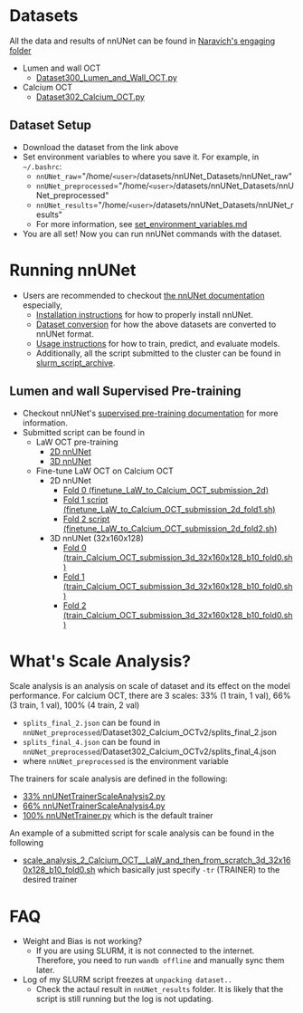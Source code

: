 # Datasets
All the data and results of nnUNet can be found in [Naravich's engaging folder](https://engaging-ood.mit.edu/pun/sys/files/fs/nfs/erelab001/shared/Computational_Group/Naravich/nnUNet_Datasets/)
- Lumen and wall OCT
    - [Dataset300_Lumen_and_Wall_OCT.py](nnunetv2/dataset_conversion/Dataset300_Lumen_and_Wall_OCT.py)
- Calcium OCT 
    - [Dataset302_Calcium_OCT.py](nnunetv2/dataset_conversion/Dataset302_Calcium_OCTv2.py)
## Dataset Setup
- Download the dataset from the link above
- Set environment variables to where you save it. For example, in `~/.bashrc`:
    - `nnUNet_raw`="/home/`<user>`/datasets/nnUNet_Datasets/nnUNet_raw"
    - `nnUNet_preprocessed`="/home/`<user>`/datasets/nnUNet_Datasets/nnUNet_preprocessed"
    - `nnUNet_results`="/home/`<user>`/datasets/nnUNet_Datasets/nnUNet_results"
    - For more information, see [set_environment_variables.md](documentation/set_environment_variables.md)
- You are all set! Now you can run nnUNet commands with the dataset.

# Running nnUNet
- Users are recommended to checkout [the nnUNet documentation](readme.md) especially,
    - [Installation instructions](documentation/installation_instructions.md) for how to properly install nnUNet.
    - [Dataset conversion](documentation/dataset_format.md) for how the above datasets are converted to nnUNet format.
    - [Usage instructions](documentation/how_to_use_nnunet.md) for how to train, predict, and evaluate models.
    - Additionally, all the script submitted to the cluster can be found in [slurm_script_archive](slurm_scripts_archives).

## Lumen and wall Supervised Pre-training
- Checkout nnUNet's [supervised pre-training documentation](documentation/pretraining_and_finetuning.md) for more information.
- Submitted script can be found in 
    - LaW OCT pre-training
        - [2D nnUNet](slurm_scripts_archives/preprocess_LaW_OCT_submission_2d.sh)
        - [3D nnUNet](slurm_scripts_archives/preprocess_LaW_OCT_submission_3d.sh)
    - Fine-tune LaW OCT on Calcium OCT
        - 2D nnUNet
            - [Fold 0 (finetune_LaW_to_Calcium_OCT_submission_2d)](slurm_scripts_archives/finetune_LaW_to_Calcium_OCT_submission_2d.sh)
            - [Fold 1 script (finetune_LaW_to_Calcium_OCT_submission_2d_fold1.sh)](slurm_scripts_archives/finetune_LaW_to_Calcium_OCT_submission_2d_fold1.sh)
            - [Fold 2 script (finetune_LaW_to_Calcium_OCT_submission_2d_fold2.sh)](slurm_scripts_archives/finetune_LaW_to_Calcium_OCT_submission_2d_fold2.sh)
        - 3D nnUNet (32x160x128)
            - [Fold 0 (train_Calcium_OCT_submission_3d_32x160x128_b10_fold0.sh)](slurm_scripts_archives/train_Calcium_OCT_submission_3d_32x160x128_b10_fold0.sh)
            - [Fold 1 (train_Calcium_OCT_submission_3d_32x160x128_b10_fold0.sh)](slurm_scripts_archives/train_Calcium_OCT_submission_3d_32x160x128_b10_fold1.sh)
            - [Fold 2 (train_Calcium_OCT_submission_3d_32x160x128_b10_fold0.sh)](slurm_scripts_archives/train_Calcium_OCT_submission_3d_32x160x128_b10_fold2.sh)

# What's Scale Analysis?

Scale analysis is an analysis on scale of dataset and its effect on the model performance. For calcium OCT, there are 3 scales: 33% (1 train, 1 val), 66% (3 train, 1 val), 100% (4 train, 2 val)
- `splits_final_2.json` can be found in `nnUNet_preprocessed`/Dataset302_Calcium_OCTv2/splits_final_2.json
- `splits_final_4.json` can be found in `nnUNet_preprocessed`/Dataset302_Calcium_OCTv2/splits_final_4.json
- where `nnUNet_preprocessed` is the environment variable

The trainers for scale analysis are defined in the following:
- [33% nnUNetTrainerScaleAnalysis2.py](nnunetv2/training/nnUNetTrainer/nnUNetTrainerScaleAnalysis2.py)
- [66% nnUNetTrainerScaleAnalysis4.py](nnunetv2/training/nnUNetTrainer/nnUNetTrainerScaleAnalysis4.py)
- [100% nnUNetTrainer.py](nnunetv2/training/nnUNetTrainer/nnUNetTrainer.py) which is the default trainer

An example of a submitted script for scale analysis can be found in the following
- [scale_analysis_2_Calcium_OCT__LaW_and_then_from_scratch_3d_32x160x128_b10_fold0.sh](slurm_scripts_archives/scale_analysis_2_Calcium_OCT__LaW_and_then_from_scratch_3d_32x160x128_b10_fold0.sh) which basically just specify `-tr` (TRAINER) to the desired trainer

# FAQ
- Weight and Bias is not working?
    - If you are using SLURM, it is not connected to the internet. Therefore, you need to run `wandb offline` and manually sync them later.
- Log of my SLURM script freezes at ``unpacking dataset..``
    - Check the actaul result in `nnUNet_results` folder. It is likely that the script is still running but the log is not updating.
